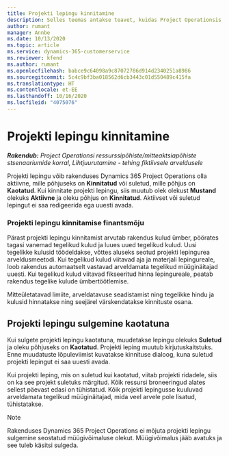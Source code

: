```yaml
---
title: Projekti lepingu kinnitamine
description: Selles teemas antakse teavet, kuidas Project Operationsis lepingut kinnitada.
author: rumant
manager: Annbe
ms.date: 10/13/2020
ms.topic: article
ms.service: dynamics-365-customerservice
ms.reviewer: kfend
ms.author: rumant
ms.openlocfilehash: babce9c64098a9c87072786d914d2340251a8986
ms.sourcegitcommit: 5c4c9bf3ba018562d6cb3443c01d550489c415fa
ms.translationtype: HT
ms.contentlocale: et-EE
ms.lasthandoff: 10/16/2020
ms.locfileid: "4075076"
---
```

# <a name="confirm-a-project-contract"></a>Projekti lepingu kinnitamine

_**Rakendub:** Project Operationsi ressurssipõhiste/mitteaktsiapõhiste stsenaariumide korral,  Lihtjuurutamine - tehing fiktiivsele arveldusele_

Projekti lepingu võib rakenduses Dynamics 365 Project Operations olla aktiivne, mille põhjuseks on **Kinnitatud** või suletud, mille põhjus on **Kaotatud**. Kui kinnitate projekti lepingu, siis muutub olek olekust **Mustand** olekuks **Aktiivne** ja oleku põhjus on **Kinnitatud**. Aktiivset või suletud lepingut ei saa redigeerida ega uuesti avada. 

### <a name="financial-impact-of-confirming-a-project-contract"></a>Projekti lepingu kinnitamise finantsmõju

Pärast projekti lepingu kinnitamist arvutab rakendus kulud ümber, pöörates tagasi vanemad tegelikud kulud ja luues uued tegelikud kulud. Uusi tegelikke kulusid töödeldakse, võttes aluseks seotud projekti lepingurea arveldusmeetodi. Kui tegelikud kulud viitavad aja ja materjali lepingureale, loob rakendus automaatselt vastavad arveldamata tegelikud müüginäitajad uuesti. Kui tegelikud kulud viitavad fikseeritud hinna lepingureale, peatab rakendus tegelike kulude ümbertöötlemise.

Mitteületatavad limiite, arveldatavuse seadistamist ning tegelikke hindu ja kulusid hinnatakse ning seejärel värskendatakse kinnituste osana.

## <a name="close-a-project-contract-as-lost"></a>Projekti lepingu sulgemine kaotatuna

Kui sulgete projekti lepingu kaotatuna, muudetakse lepingu olekuks **Suletud** ja oleku põhjuseks on **Kaotatud**. Projekti leping muutub kirjutuskaitstuks. Enne muudatuste lõpuleviimist kuvatakse kinnituse dialoog, kuna suletud projekti lepingut ei saa uuesti avada.

Kui projekti leping, mis on suletud kui kaotatud, viitab projekti ridadele, siis on ka see projekt suletuks märgitud. Kõik ressursi broneeringud alates sellest päevast edasi on tühistatud. Kõik projekti lepingusse kuuluvad arveldamata tegelikud müüginäitajad, mida veel arvele pole lisatud, tühistatakse.

> [!NOTE]
> Rakenduses Dynamics 365 Project Operations ei mõjuta projekti lepingu sulgemine seostatud müügivõimaluse olekut. Müügivõimalus jääb avatuks ja see tuleb käsitsi sulgeda.
